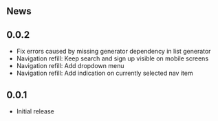 ## News

## 0.0.2

- Fix errors caused by missing generator dependency in list generator
- Navigation refill: Keep search and sign up visible on mobile screens
- Navigation refill: Add dropdown menu
- Navigation refill: Add indication on currently selected nav item

## 0.0.1

- Initial release
